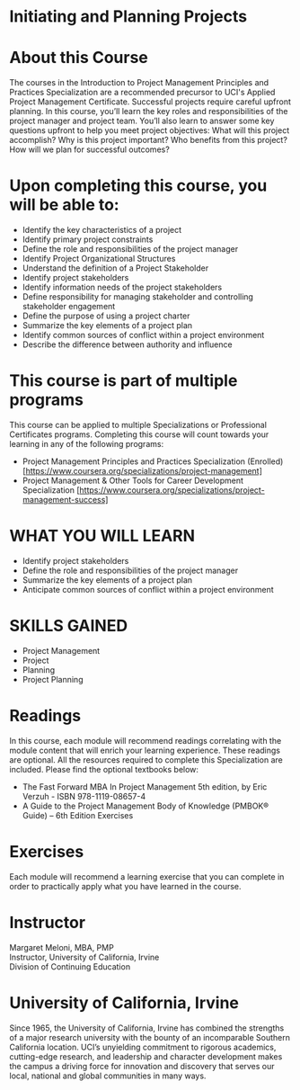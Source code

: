# Initiating and Planning Projects


# About this Course
The courses in the Introduction to Project Management Principles and Practices Specialization are a recommended precursor to UCI's Applied Project Management Certificate. Successful projects require careful upfront planning. In this course, you’ll learn the key roles and responsibilities of the project manager and project team. You’ll also learn to answer some key questions upfront to help you meet project objectives: What will this project accomplish? Why is this project important? Who benefits from this project? How will we plan for successful outcomes?

# Upon completing this course, you will be able to:
* Identify the key characteristics of a project
* Identify primary project constraints
* Define the role and responsibilities of the project manager
* Identify Project Organizational Structures
* Understand the definition of a Project Stakeholder
* Identify project stakeholders
* Identify information needs of the project stakeholders
* Define responsibility for managing stakeholder and controlling stakeholder engagement
* Define the purpose of using a project charter
* Summarize the key elements of a project plan
* Identify common sources of conflict within a project environment
* Describe the difference between authority and influence

# This course is part of multiple programs
This course can be applied to multiple Specializations or Professional Certificates programs. Completing this course will count towards your learning in any of the following programs:
- Project Management Principles and Practices Specialization (Enrolled) [https://www.coursera.org/specializations/project-management]
- Project Management & Other Tools for Career Development Specialization [https://www.coursera.org/specializations/project-management-success]

# WHAT YOU WILL LEARN
- Identify project stakeholders
- Define the role and responsibilities of the project manager
- Summarize the key elements of a project plan
- Anticipate common sources of conflict within a project environment


# SKILLS GAINED
* Project Management
* Project
* Planning
* Project Planning

# Readings
In this course, each module will recommend readings correlating with the module content that will enrich your learning experience. These readings are optional. All the resources required to complete this Specialization are included. Please find the optional textbooks below:
- The Fast Forward MBA In Project Management 5th edition, by Eric Verzuh - ISBN 978-1119-08657-4
- A Guide to the Project Management Body of Knowledge  (PMBOK® Guide) – 6th Edition Exercises  

# Exercises
Each module will recommend a learning exercise that you can complete in order to practically apply what you have learned in the course.


# Instructor
Margaret Meloni, MBA, PMP<br>
Instructor, University of California, Irvine<br>
Division of Continuing Education


# University of California, Irvine
Since 1965, the University of California, Irvine has combined the strengths of a major research university with the bounty of an incomparable Southern California location. UCI’s unyielding commitment to rigorous academics, cutting-edge research, and leadership and character development makes the campus a driving force for innovation and discovery that serves our local, national and global communities in many ways.
